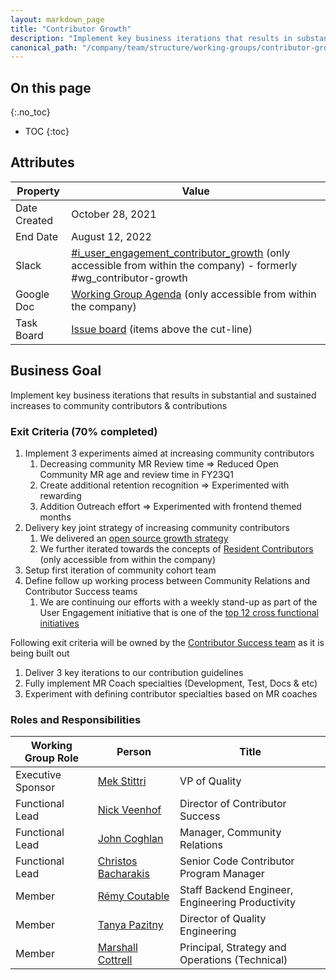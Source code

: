 ```yaml
---
layout: markdown_page
title: "Contributor Growth"
description: "Implement key business iterations that results in substantial and sustained increases to community contributors & contributions"
canonical_path: "/company/team/structure/working-groups/contributor-growth/"
---
```


## On this page
{:.no_toc}

- TOC
{:toc}

## Attributes

| Property        | Value           |
|-----------------|-----------------|
| Date Created    | October 28, 2021|
| End Date        | August 12, 2022 |
| Slack           | [#i_user_engagement_contributor_growth](https://gitlab.slack.com/archives/C0223D98HHC) (only accessible from within the company) - formerly #wg_contributor-growth |
| Google Doc      | [Working Group Agenda](https://docs.google.com/document/d/1AOgqaslnq-WI1ICSZ1NzSnALf1Va4D5qAD191icAoSI/edit#) (only accessible from within the company) |
| Task Board      | [Issue board](https://gitlab.com/groups/gitlab-com/-/boards/3014703?label_name%5B%5D=Contribution%20Efficiency) (items above the cut-line) |

## Business Goal

Implement key business iterations that results in substantial and sustained increases to community contributors & contributions

### Exit Criteria (70% completed)

1. Implement 3 experiments aimed at increasing community contributors
   1. Decreasing community MR Review time => Reduced Open Community MR age and review time in FY23Q1 
   1. Create additional retention recognition => Experimented with rewarding 
   1. Addition Outreach effort => Experimented with frontend themed months
1. Delivery key joint strategy of increasing community contributors
   1. We delivered an [open source growth strategy](/handbook/engineering/open-source/growth-strategy.html)
   2. We further iterated towards the concepts of [Resident Contributors](https://docs.google.com/document/d/1ctO5ZLRnGb22tJwo4vb2ca5t-EwIpaVIFB6-IwdtCPg/edit) (only accessible from within the company)
1. Setup first iteration of community cohort team 
1. Define follow up working process between Community Relations and Contributor Success teams
   1. We are continuing our efforts with a weekly stand-up as part of the User Engagement initiative that is one of the [top 12 cross functional initiatives](/company/team/structure/working-groups/#12-cross-functional-initiatives)

Following exit criteria will be owned by the [Contributor Success team](handbook/engineering/quality/contributor-success/) as it is being built out
1. Deliver 3 key iterations to our contribution guidelines
1. Fully implement MR Coach specialties (Development, Test, Docs & etc)
1. Experiment with defining contributor specialties based on MR coaches 

### Roles and Responsibilities

| Working Group Role    | Person                                               | Title                                                      |
|-----------------------|------------------------------------------------------|------------------------------------------------------------|
| Executive Sponsor     | [Mek Stittri](https://gitlab.com/meks)               | VP of Quality                                              |
| Functional Lead       | [Nick Veenhof](https://gitlab.com/kwiebers)          | Director of Contributor Success                            |
| Functional Lead       | [John Coghlan](https://gitlab.com/johncoghlan)       | Manager, Community Relations                               |
| Functional Lead       | [Christos Bacharakis](https://gitlab.com/cbacharakis)| Senior Code Contributor Program Manager                    |
| Member                | [Rémy Coutable](https://gitlab.com/rymai)            | Staff Backend Engineer, Engineering Productivity           |
| Member                | [Tanya Pazitny](https://gitlab.com/tpazitny)         | Director of Quality Engineering                            |
| Member                | [Marshall Cottrell](https://gitlab.com/marshall007)  | Principal, Strategy and Operations (Technical)             |           
